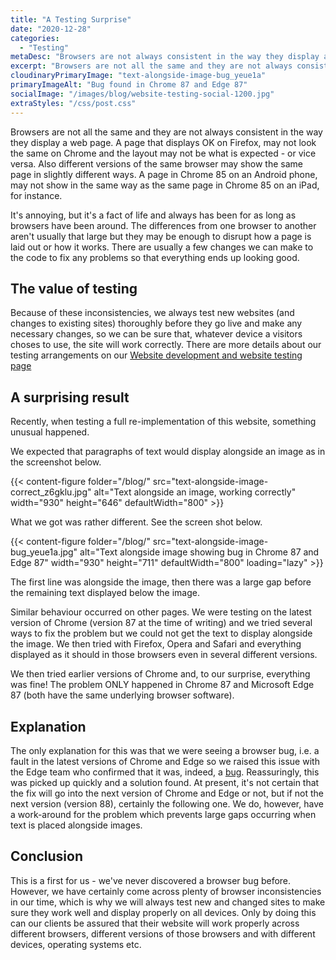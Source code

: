 ```yaml
---
title: "A Testing Surprise"
date: "2020-12-28"
categories:
  - "Testing"
metaDesc: "Browsers are not always consistent in the way they display a web page so we test websites thoroughly. Recently, during testing, we found a bug in Chrome."
excerpt: "Browsers are not all the same and they are not always consistent in the way they display a web page. Because of this, we test websites thoroughly. Recently, during testing, we found a bug in Chrome."
cloudinaryPrimaryImage: "text-alongside-image-bug_yeue1a"
primaryImageAlt: "Bug found in Chrome 87 and Edge 87"
socialImage: "/images/blog/website-testing-social-1200.jpg"
extraStyles: "/css/post.css"
---
```


Browsers are not all the same and they are not always consistent in the way they display a web page. A page that displays OK on Firefox, may not look the same on Chrome and the layout may not be what is expected - or vice versa. Also different versions of the same browser may show the same page in slightly different ways. A page in Chrome 85 on an Android phone, may not show in the same way as the same page in Chrome 85 on an iPad, for instance.

It's annoying, but it's a fact of life and always has been for as long as browsers have been around. The differences from one browser to another aren't usually that large but they may be enough to disrupt how a page is laid out or how it works. There are usually a few changes we can make to the code to fix any problems so that everything ends up looking good.

## The value of testing

Because of these inconsistencies, we always test new websites (and changes to existing sites) thoroughly before they go live and make any necessary changes, so we can be sure that, whatever device a visitors choses to use, the site will work correctly. There are more details about our testing arrangements on our [Website development and website testing page](/services/website-creation/web-development-website-testing/)

## A surprising result

Recently, when testing a full re-implementation of this website, something unusual happened.

We expected that paragraphs of text would display alongside an image as in the screenshot below.

{{< content-figure folder="/blog/"
src="text-alongside-image-correct_z6gklu.jpg"
alt="Text alongside an image, working correctly"
width="930" height="646" defaultWidth="800" >}}

What we got was rather different. See the screen shot below.

{{< content-figure folder="/blog/"
src="text-alongside-image-bug_yeue1a.jpg"
alt="Text alongside image showing bug in Chrome 87 and Edge 87"
width="930" height="711" defaultWidth="800"
loading="lazy" >}}

The first line was alongside the image, then there was a large gap before the remaining text displayed below the image.

Similar behaviour occurred on other pages. We were testing on the latest version of Chrome (version 87 at the time of writing) and we tried several ways to fix the problem but we could not get the text to display alongside the image. We then tried with Firefox, Opera and Safari and everything displayed as it should in those browsers even in several different versions.

We then tried earlier versions of Chrome and, to our surprise, everything was fine! The problem ONLY happened in Chrome 87 and Microsoft Edge 87 (both have the same underlying browser software).

## Explanation

The only explanation for this was that we were seeing a browser bug, i.e. a fault in the latest versions of Chrome and Edge so we raised this issue with the Edge team who confirmed that it was, indeed, a [bug](https://bugs.chromium.org/p/chromium/issues/detail?id=1158747). Reassuringly, this was picked up quickly and a solution found. At present, it's not certain that the fix will go into the next version of Chrome and Edge or not, but if not the next version (version 88), certainly the following one. We do, however, have a work-around for the problem which prevents large gaps occurring when text is placed alongside images.

## Conclusion

This is a first for us - we've never discovered a browser bug before. However, we have certainly come across plenty of browser inconsistencies in our time, which is why we will always test new and changed sites to make sure they work well and display properly on all devices. Only by doing this can our clients be assured that their website will work properly across different browsers, different versions of those browsers and with different devices, operating systems etc.
